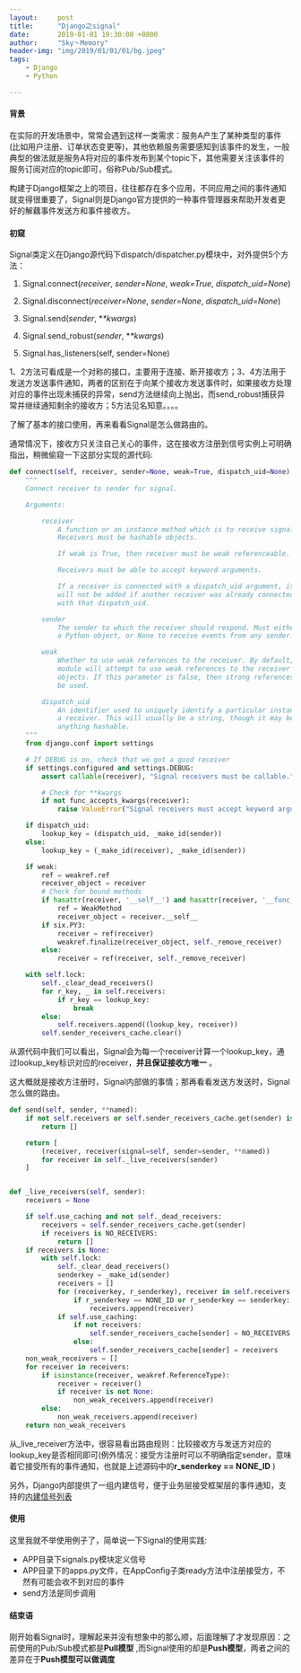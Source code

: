 ```yaml
---
layout:     post
title:      "Django之signal"
date:       2019-01-01 19:30:00 +0800
author:     "Sky丶Memory"
header-img: "img/2019/01/01/01/bg.jpeg"
tags:
    - Django
    - Python

---
```


#### 背景

在实际的开发场景中，常常会遇到这样一类需求：服务A产生了某种类型的事件(比如用户注册、订单状态变更等)，其他依赖服务需要感知到该事件的发生，一般典型的做法就是服务A将对应的事件发布到某个topic下，其他需要关注该事件的服务订阅对应的topic即可，俗称Pub/Sub模式。

构建于Django框架之上的项目，往往都存在多个应用，不同应用之间的事件通知就变得很重要了，Signal则是Django官方提供的一种事件管理器来帮助开发者更好的解藕事件发送方和事件接收方。

#### 初窥

Signal类定义在Django源代码下dispatch/dispatcher.py模块中，对外提供5个方法：

1. Signal.connect(*receiver*, *sender=None*, *weak=True*, *dispatch_uid=None*)

2. Signal.disconnect(*receiver=None*, *sender=None*, *dispatch_uid=None*)

3. Signal.send(*sender*, **\*kwargs*)

4. Signal.send_robust(*sender*, **\*kwargs*)

5. Signal.has_listeners(self, sender=None)

1、2方法可看成是一个对称的接口，主要用于连接、断开接收方；3、4方法用于发送方发送事件通知，两者的区别在于向某个接收方发送事件时，如果接收方处理对应的事件出现未捕获的异常，send方法继续向上抛出，而send_robust捕获异常并继续通知剩余的接收方；5方法见名知意。。。。

了解了基本的接口使用，再来看看Signal是怎么做路由的。

通常情况下，接收方只关注自己关心的事件，这在接收方注册到信号实例上可明确指出，稍微偷窥一下这部分实现的源代码:

```python
def connect(self, receiver, sender=None, weak=True, dispatch_uid=None):
    """
    Connect receiver to sender for signal.

    Arguments:

        receiver
            A function or an instance method which is to receive signals.
            Receivers must be hashable objects.

            If weak is True, then receiver must be weak referenceable.

            Receivers must be able to accept keyword arguments.

            If a receiver is connected with a dispatch_uid argument, it
            will not be added if another receiver was already connected
            with that dispatch_uid.

        sender
            The sender to which the receiver should respond. Must either be
            a Python object, or None to receive events from any sender.

        weak
            Whether to use weak references to the receiver. By default, the
            module will attempt to use weak references to the receiver
            objects. If this parameter is false, then strong references will
            be used.

        dispatch_uid
            An identifier used to uniquely identify a particular instance of
            a receiver. This will usually be a string, though it may be
            anything hashable.
    """
    from django.conf import settings

    # If DEBUG is on, check that we got a good receiver
    if settings.configured and settings.DEBUG:
        assert callable(receiver), "Signal receivers must be callable."

        # Check for **kwargs
        if not func_accepts_kwargs(receiver):
            raise ValueError("Signal receivers must accept keyword arguments (**kwargs).")

    if dispatch_uid:
        lookup_key = (dispatch_uid, _make_id(sender))
    else:
        lookup_key = (_make_id(receiver), _make_id(sender))

    if weak:
        ref = weakref.ref
        receiver_object = receiver
        # Check for bound methods
        if hasattr(receiver, '__self__') and hasattr(receiver, '__func__'):
            ref = WeakMethod
            receiver_object = receiver.__self__
        if six.PY3:
            receiver = ref(receiver)
            weakref.finalize(receiver_object, self._remove_receiver)
        else:
            receiver = ref(receiver, self._remove_receiver)

    with self.lock:
        self._clear_dead_receivers()
        for r_key, _ in self.receivers:
            if r_key == lookup_key:
                break
        else:
            self.receivers.append((lookup_key, receiver))
        self.sender_receivers_cache.clear()

```



从源代码中我们可以看出，Signal会为每一个receiver计算一个lookup_key，通过lookup_key标识对应的receiver，**并且保证接收方唯一** 。

这大概就是接收方注册时，Signal内部做的事情；那再看看发送方发送时，Signal怎么做的路由。

```python
def send(self, sender, **named):
    if not self.receivers or self.sender_receivers_cache.get(sender) is NO_RECEIVERS:
        return []

    return [
        (receiver, receiver(signal=self, sender=sender, **named))
        for receiver in self._live_receivers(sender)
    ]


def _live_receivers(self, sender):
    receivers = None

    if self.use_caching and not self._dead_receivers:
        receivers = self.sender_receivers_cache.get(sender)
        if receivers is NO_RECEIVERS:
            return []
    if receivers is None:
        with self.lock:
            self._clear_dead_receivers()
            senderkey = _make_id(sender)
            receivers = []
            for (receiverkey, r_senderkey), receiver in self.receivers:
                if r_senderkey == NONE_ID or r_senderkey == senderkey:
                    receivers.append(receiver)
            if self.use_caching:
                if not receivers:
                    self.sender_receivers_cache[sender] = NO_RECEIVERS
                else:
                    self.sender_receivers_cache[sender] = receivers
    non_weak_receivers = []
    for receiver in receivers:
        if isinstance(receiver, weakref.ReferenceType):
            receiver = receiver()
            if receiver is not None:
                non_weak_receivers.append(receiver)
        else:
            non_weak_receivers.append(receiver)
    return non_weak_receivers
```

从_live_receiver方法中，很容易看出路由规则：比较接收方与发送方对应的lookup_key是否相同即可(例外情况：接受方注册时可以不明确指定sender，意味着它接受所有的事件通知，也就是上述源码中的**r_senderkey == NONE_ID** )

另外，Django内部提供了一组内建信号，便于业务层接受框架层的事件通知，支持的[内建信号列表](https://docs.djangoproject.com/en/1.11/ref/signals/)



#### 使用

这里我就不举使用例子了，简单说一下Signal的使用实践:

- APP目录下signals.py模块定义信号
- APP目录下的apps.py文件，在AppConfig子类ready方法中注册接受方，不然有可能会收不到对应的事件
- send方法是同步调用

#### 结束语

刚开始看Signal时，理解起来并没有想象中的那么顺，后面理解了才发现原因：之前使用的Pub/Sub模式都是**Pull模型** ,而Signal使用的却是**Push模型**，两者之间的差异在于**Push模型可以做调度** 